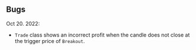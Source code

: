 ## Bugs

Oct 20. 2022:
- `Trade` class shows an incorrect profit when the candle does not close at the trigger price of `Breakout`.
